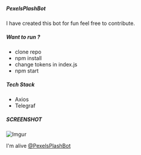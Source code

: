 ##### PexelsPlashBot

I have created this bot for fun feel free to contribute.

##### Want to run ?
- clone repo
- npm install
- change tokens in index.js
- npm start

##### Tech Stack
- Axios
- Telegraf

##### SCREENSHOT 
![Imgur](https://i.imgur.com/K7cP34T.png)

I'm alive [@PexelsPlashBot](https://t.me/PexelsPlashBot)

